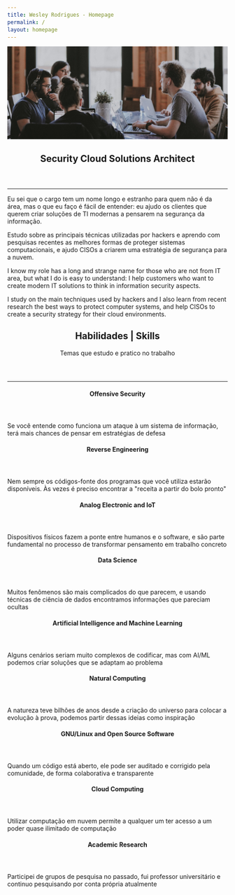 ```yaml
---
title: Wesley Rodrigues - Homepage
permalink: /
layout: homepage
---
```


<!-- One -->
<section id="one" class="wrapper style2">
	<div class="inner">
		<div>
			<div class="box">
				<div class="image fit">
					<img src="images/pic01.jpg" alt="" id="main" />
				</div>
				<div class="content">
					<header class="align-center">
						<h2>Security Cloud Solutions Architect</h2>
					</header>
					<hr />
					<p>Eu sei que o cargo tem um nome longo e estranho para quem não é da área,
						mas o que eu faço é fácil de entender: eu ajudo os clientes que querem
						criar soluções de TI modernas a pensarem na segurança da informação.
					</p>
					<p>Estudo sobre as principais técnicas utilizadas por hackers e aprendo com
						pesquisas recentes as melhores formas de proteger sistemas computacionais,
						e ajudo CISOs a criarem uma estratégia de segurança para a nuvem.
					</p>
					<p>I know my role has a long and strange name for those who are not from IT area,
						but what I do is easy to understand: I help customers who want to
						create modern IT solutions to think in information security aspects.
					</p>
					<p>
						I study on the main techniques used by hackers and I also learn from
						recent research the best ways to protect computer systems,
						and help CISOs to create a security strategy for their cloud environments.
					</p>
				</div>
			</div>
		</div>
	</div>
</section>

<!-- Two -->
<section id="two" class="wrapper style3">
	<div class="inner">
		<header class="align-center">
			<h2>Habilidades | Skills</h2>
			<p>Temas que estudo e pratico no trabalho</p>
		</header>
		<hr />
		<div id="flexgrid">
			<div>
				<header>
					<h4>Offensive Security</h4>
				</header>
				<p>Se você entende como funciona um ataque à um sistema de informação, terá mais chances de pensar em
					estratégias de defesa</p>
			</div>
			<div>
				<header>
					<h4>Reverse Engineering</h4>
				</header>
				<p>Nem sempre os códigos-fonte dos programas que você utiliza estarão disponíveis. Às vezes é preciso
					encontrar a "receita a partir do bolo pronto"</p>
			</div>
			<div>
				<header>
					<h4>Analog Electronic and IoT</h4>
				</header>
				<p>Dispositivos físicos fazem a ponte entre humanos e o software, e são parte fundamental no processo de
					transformar pensamento em trabalho concreto</p>
			</div>
			<div>
				<header>
					<h4>Data Science</h4>
				</header>
				<p>Muitos fenômenos são mais complicados do que parecem, e usando técnicas de ciência de dados
					encontramos informações que pareciam ocultas</p>
			</div>
			<div>
				<header>
					<h4>Artificial Intelligence and Machine Learning</h4>
				</header>
				<p>Alguns cenários seriam muito complexos de codificar, mas com AI/ML podemos criar soluções que se
					adaptam ao problema</p>
			</div>
			<div>
				<header>
					<h4>Natural Computing</h4>
				</header>
				<p>A natureza teve bilhões de anos desde a criação do universo para colocar a evolução à prova, podemos
					partir dessas ideias como inspiração</p>
			</div>
			<div>
				<header>
					<h4>GNU/Linux and Open Source Software</h4>
				</header>
				<p>Quando um código está aberto, ele pode ser auditado e corrigido pela comunidade, de forma
					colaborativa e transparente</p>
			</div>
			<div>
				<header>
					<h4>Cloud Computing</h4>
				</header>
				<p>Utilizar computação em nuvem permite a qualquer um ter acesso a um poder quase ilimitado de
					computação</p>
			</div>
			<div>
				<header>
					<h4>Academic Research</h4>
				</header>
				<p>Participei de grupos de pesquisa no passado, fui professor universitário e continuo pesquisando por
					conta própria atualmente</p>
			</div>
		</div>
	</div>
</section>
